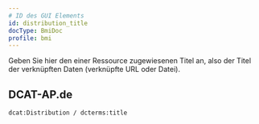 ```yaml
---
# ID des GUI Elements
id: distribution_title
docType: BmiDoc
profile: bmi
---
```


Geben Sie hier den einer Ressource zugewiesenen Titel an, also der Titel der verknüpften Daten (verknüpfte URL oder Datei).

## DCAT-AP.de
`dcat:Distribution / dcterms:title`
